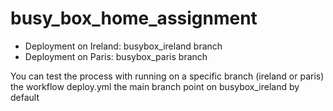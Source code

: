 # busy_box_home_assignment
- Deployment on Ireland: busybox_ireland branch
- Deployment on Paris: busybox_paris branch

You can test the process with running on a specific branch (ireland or paris) the workflow deploy.yml
the main branch point on busybox_ireland by default

